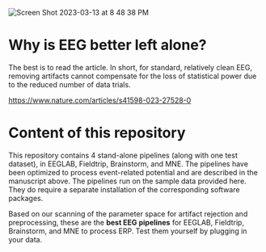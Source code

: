 ![Screen Shot 2023-03-13 at 8 48 38 PM](https://user-images.githubusercontent.com/1872705/224918420-88cecd89-7335-4f84-b8bd-7597d30b8b70.png)

# Why is EEG better left alone?

The best is to read the article. In short, for standard, relatively clean EEG, removing artifacts cannot compensate for the loss of statistical power due to the reduced number of data trials. 

https://www.nature.com/articles/s41598-023-27528-0

# Content of this repository

This repository contains 4 stand-alone pipelines (along with one test dataset), in EEGLAB, Fieldtrip, Brainstorm, and MNE. The pipelines have been optimized to process event-related potential and are described in the manuscript above. The pipelines run on the sample data provided here. They do require a separate installation of the corresponding software packages.

Based on our scanning of the parameter space for artifact rejection and preprocessing, these are the **best EEG pipelines** for EEGLAB, Fieldtrip, Brainstorm, and MNE to process ERP. Test them yourself by plugging in your data.
